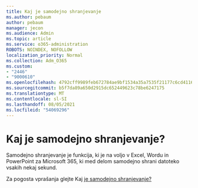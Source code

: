 ```yaml
---
title: Kaj je samodejno shranjevanje
ms.author: pebaum
author: pebaum
manager: jecon
ms.audience: Admin
ms.topic: article
ms.service: o365-administration
ROBOTS: NOINDEX, NOFOLLOW
localization_priority: Normal
ms.collection: Adm_O365
ms.custom:
- "2446"
- "9000610"
ms.openlocfilehash: 4792cff9989feb672784ae9bf1534a35a7535f21177c6cd41169796536fb41ce
ms.sourcegitcommit: b5f7da89a650d2915dc652449623c78be6247175
ms.translationtype: MT
ms.contentlocale: sl-SI
ms.lasthandoff: 08/05/2021
ms.locfileid: "54069296"
---
```

# <a name="what-is-autosave"></a>Kaj je samodejno shranjevanje?

Samodejno shranjevanje je funkcija, ki je na voljo v Excel, Wordu in PowerPoint za Microsoft 365, ki med delom samodejno shrani datoteko vsakih nekaj sekund. 

Za pogosta vprašanja glejte Kaj [je samodejno shranjevanje?](https://support.office.com/article/6d6bd723-ebfd-4e40-b5f6-ae6e8088f7a5)